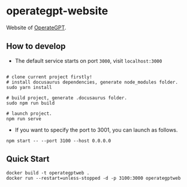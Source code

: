 # operategpt-website

Website of [OperateGPT](http://operategpt.cn).

## How to develop
- The default service starts on port `3000`, visit `localhost:3000`
```commandline

# clone current project firstly!
# install docusaurus dependencies, generate node_modules folder.
sudo yarn install

# build project, generate .docusaurus folder.
sudo npm run build 

# launch project.
npm run serve
```


- If you want to specify the port to 3001, you can launch as follows.
```commandline
npm start -- --port 3100 --host 0.0.0.0
```

## Quick Start

```commandline
docker build -t operategptweb .
docker run --restart=unless-stopped -d -p 3100:3000 operategptweb
```

